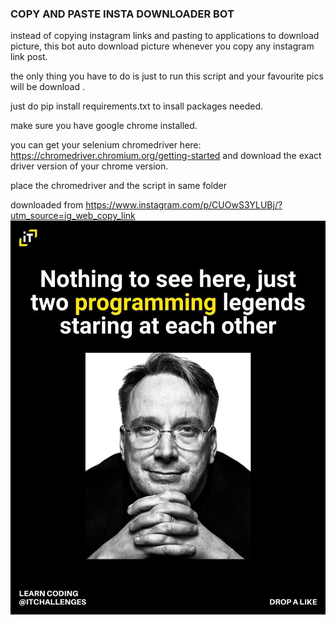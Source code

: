 ### COPY AND PASTE INSTA DOWNLOADER BOT

instead of copying instagram links and pasting to applications to download picture, this bot auto download picture whenever you copy any instagram link post.

the only thing you have to do is just to run this script and your favourite pics will be download .

just do pip install requirements.txt to insall packages needed.

make sure you have google chrome installed.

you can get your selenium chromedriver here: https://chromedriver.chromium.org/getting-started and download the exact driver version of your chrome version.

place the chromedriver and the script in same folder

downloaded from https://www.instagram.com/p/CUOwS3YLUBj/?utm_source=ig_web_copy_link
<img src="instabot1632613568.3971937.png"> 
